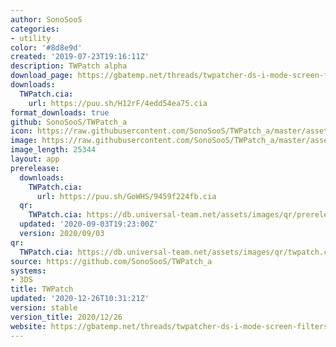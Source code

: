 ```yaml
---
author: SonoSooS
categories:
- utility
color: '#8d8e9d'
created: '2019-07-23T19:16:11Z'
description: TWPatch alpha
download_page: https://gbatemp.net/threads/twpatcher-ds-i-mode-screen-filters-and-patches.542694/
downloads:
  TWPatch.cia:
    url: https://puu.sh/H12rF/4edd54ea75.cia
format_downloads: true
github: SonoSooS/TWPatch_a
icon: https://raw.githubusercontent.com/SonoSooS/TWPatch_a/master/assets/logo.png
image: https://raw.githubusercontent.com/SonoSooS/TWPatch_a/master/assets/banner.png
image_length: 25344
layout: app
prerelease:
  downloads:
    TWPatch.cia:
      url: https://puu.sh/GoWHS/9459f224fb.cia
  qr:
    TWPatch.cia: https://db.universal-team.net/assets/images/qr/prerelease/twpatch.cia.png
  updated: '2020-09-03T19:23:00Z'
  version: 2020/09/03
qr:
  TWPatch.cia: https://db.universal-team.net/assets/images/qr/twpatch.cia.png
source: https://github.com/SonoSooS/TWPatch_a
systems:
- 3DS
title: TWPatch
updated: '2020-12-26T10:31:21Z'
version: stable
version_title: 2020/12/26
website: https://gbatemp.net/threads/twpatcher-ds-i-mode-screen-filters-and-patches.542694/
---
```

